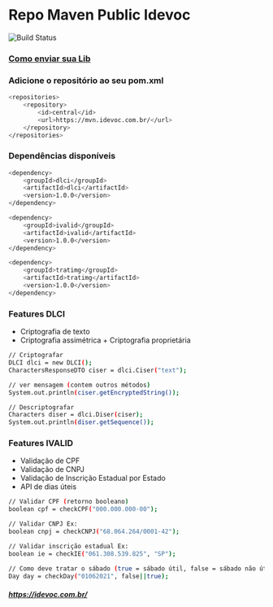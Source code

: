 # Repo Maven Public Idevoc
![Build Status](https://travis-ci.org/joemccann/dillinger.svg?branch=master)

### [Como enviar sua Lib](https://mvn.idevoc.com.br/howtosendlib)

### Adicione o repositório ao seu pom.xml

```sh
<repositories>
    <repository>
        <id>central</id>
        <url>https://mvn.idevoc.com.br/</url>
    </repository>
</repositories>
```
### Dependências disponíveis

```sh
<dependency>
    <groupId>dlci</groupId>
    <artifactId>dlci</artifactId>
    <version>1.0.0</version>
</dependency>
```
```sh
<dependency>
    <groupId>ivalid</groupId>
    <artifactId>ivalid</artifactId>
    <version>1.0.0</version>
</dependency>
```
```sh
<dependency>
    <groupId>tratimg</groupId>
    <artifactId>tratimg</artifactId>
    <version>1.0.0</version>
</dependency>
```
### Features DLCI
- Criptografia de texto
- Criptografia assimétrica + Criptografia proprietária

```sh
// Criptografar
DLCI dlci = new DLCI();
CharactersResponseDTO ciser = dlci.Ciser("text");

// ver mensagem (contem outros métodos)
System.out.println(ciser.getEncryptedString());

// Descriptografar
Characters diser = dlci.Diser(ciser);
System.out.println(diser.getSequence());
```

### Features IVALID
- Validação de CPF
- Validação de CNPJ
- Validação de Inscrição Estadual por Estado
- API de dias úteis

```sh
// Validar CPF (retorno booleano)
boolean cpf = checkCPF("000.000.000-00");

// Validar CNPJ Ex:
boolean cnpj = checkCNPJ("68.064.264/0001-42");

// Validar inscrição estadual Ex:
boolean ie = checkIE("061.308.539.825", "SP");

// Como deve tratar o sábado (true = sábado útil, false = sábado não útil)
Day day = checkDay("01062021", false||true);
```

##### https://idevoc.com.br/
